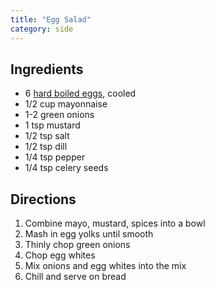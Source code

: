 ```yaml
---
title: "Egg Salad"
category: side
---
```


## Ingredients
- 6 [hard boiled eggs](/recipes/hard-boiled-eggs), cooled
- 1/2 cup mayonnaise
- 1-2 green onions
- 1 tsp mustard
- 1/2 tsp salt
- 1/2 tsp dill
- 1/4 tsp pepper
- 1/4 tsp celery seeds 

## Directions
1. Combine mayo, mustard, spices into a bowl
2. Mash in egg yolks until smooth
3. Thinly chop green onions
4. Chop egg whites
5. Mix onions and egg whites into the mix
6. Chill and serve on bread